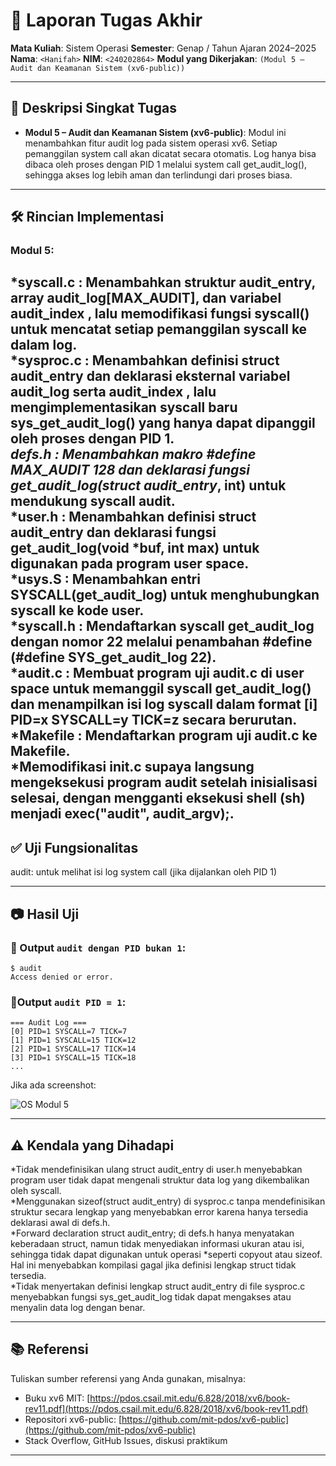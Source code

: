 # 📝 Laporan Tugas Akhir

**Mata Kuliah**: Sistem Operasi
**Semester**: Genap / Tahun Ajaran 2024–2025
**Nama**: `<Hanifah>`
**NIM**: `<240202864>`
**Modul yang Dikerjakan**:
`(Modul 5 – Audit dan Keamanan Sistem (xv6-public))`

---

## 📌 Deskripsi Singkat Tugas

* **Modul 5 – Audit dan Keamanan Sistem (xv6-public)**:
Modul ini menambahkan fitur audit log pada sistem operasi xv6. Setiap pemanggilan system call akan dicatat secara otomatis. Log hanya bisa dibaca oleh proses dengan PID 1 melalui system call get_audit_log(), sehingga akses log lebih aman dan terlindungi dari proses biasa.
---

## 🛠️ Rincian Implementasi

### Modul 5:
*syscall.c : Menambahkan struktur audit_entry, array audit_log[MAX_AUDIT], dan variabel audit_index , lalu memodifikasi fungsi syscall() untuk mencatat setiap pemanggilan syscall ke dalam log.  
*sysproc.c : Menambahkan definisi struct audit_entry dan deklarasi eksternal variabel audit_log serta audit_index , lalu mengimplementasikan syscall baru sys_get_audit_log() yang hanya dapat dipanggil oleh proses dengan PID 1.  
*defs.h : Menambahkan makro #define MAX_AUDIT 128 dan deklarasi fungsi get_audit_log(struct audit_entry*, int) untuk mendukung syscall audit.  
*user.h : Menambahkan definisi struct audit_entry dan deklarasi fungsi get_audit_log(void *buf, int max) untuk digunakan pada program user space.  
*usys.S : Menambahkan entri SYSCALL(get_audit_log) untuk menghubungkan syscall ke kode user.  
*syscall.h : Mendaftarkan syscall get_audit_log dengan nomor 22 melalui penambahan #define (#define SYS_get_audit_log 22).  
*audit.c : Membuat program uji audit.c di user space untuk memanggil syscall get_audit_log() dan menampilkan isi log syscall dalam format [i] PID=x SYSCALL=y         TICK=z secara berurutan.  
*Makefile : Mendaftarkan program uji audit.c ke Makefile.  
*Memodifikasi init.c supaya langsung mengeksekusi program audit setelah inisialisasi selesai, dengan mengganti eksekusi shell (sh) menjadi exec("audit", audit_argv);.  
---

## ✅ Uji Fungsionalitas

audit: untuk melihat isi log system call (jika dijalankan oleh PID 1)

---

## 📷 Hasil Uji

### 📍  Output `audit dengan PID bukan 1`:

```
$ audit
Access denied or error. 
```

### 📍Output `audit PID = 1`:

```
=== Audit Log ===
[0] PID=1 SYSCALL=7 TICK=7
[1] PID=1 SYSCALL=15 TICK=12
[2] PID=1 SYSCALL=17 TICK=14
[3] PID=1 SYSCALL=15 TICK=18
...

```

Jika ada screenshot:

![OS Modul 5](https://github.com/user-attachments/assets/f907a365-e4ca-4266-b6d1-e3681221569a)


---

## ⚠️ Kendala yang Dihadapi

*Tidak mendefinisikan ulang struct audit_entry di user.h menyebabkan program user tidak dapat mengenali struktur data log yang dikembalikan oleh syscall.  
*Menggunakan sizeof(struct audit_entry) di sysproc.c tanpa mendefinisikan struktur secara lengkap yang menyebabkan error karena hanya tersedia deklarasi awal di defs.h.  
*Forward declaration struct audit_entry; di defs.h hanya menyatakan keberadaan struct, namun tidak menyediakan informasi ukuran atau isi, sehingga tidak dapat digunakan untuk operasi   *seperti copyout atau sizeof. Hal ini menyebabkan kompilasi gagal jika definisi lengkap struct tidak tersedia.  
*Tidak menyertakan definisi lengkap struct audit_entry di file sysproc.c menyebabkan fungsi sys_get_audit_log tidak dapat mengakses atau menyalin data log dengan benar.  

---

## 📚 Referensi

Tuliskan sumber referensi yang Anda gunakan, misalnya:

* Buku xv6 MIT: [https://pdos.csail.mit.edu/6.828/2018/xv6/book-rev11.pdf](https://pdos.csail.mit.edu/6.828/2018/xv6/book-rev11.pdf)
* Repositori xv6-public: [https://github.com/mit-pdos/xv6-public](https://github.com/mit-pdos/xv6-public)
* Stack Overflow, GitHub Issues, diskusi praktikum

---

